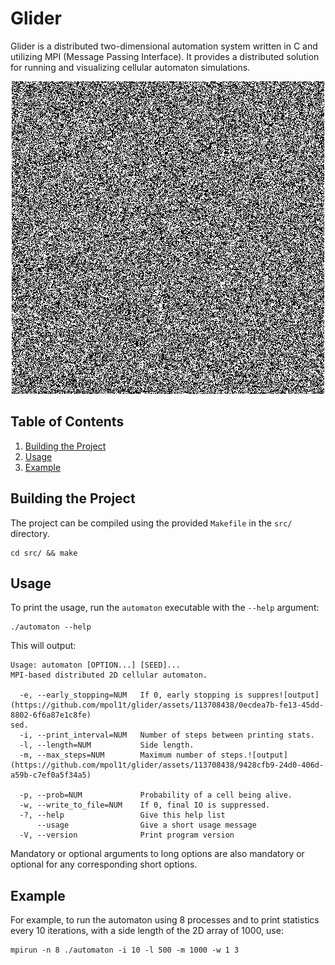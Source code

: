 # Glider

Glider is a distributed two-dimensional automation system written in C and utilizing MPI (Message Passing Interface). It provides a distributed solution for running and visualizing cellular automaton simulations.

<p align="center">
  <img src="example.gif" />
</p>

## Table of Contents
1. [Building the Project](#building-the-project)
2. [Usage](#usage)
3. [Example](#example)

## Building the Project

The project can be compiled using the provided `Makefile` in the `src/` directory.

```
cd src/ && make
```

## Usage

To print the usage, run the `automaton` executable with the `--help` argument:

```
./automaton --help
```

This will output:


```
Usage: automaton [OPTION...] [SEED]...
MPI-based distributed 2D cellular automaton.

  -e, --early_stopping=NUM   If 0, early stopping is suppres![output](https://github.com/mpol1t/glider/assets/113708438/0ecdea7b-fe13-45dd-8802-6f6a87e1c8fe)
sed.
  -i, --print_interval=NUM   Number of steps between printing stats.
  -l, --length=NUM           Side length.
  -m, --max_steps=NUM        Maximum number of steps.![output](https://github.com/mpol1t/glider/assets/113708438/9428cfb9-24d0-406d-a59b-c7ef0a5f34a5)

  -p, --prob=NUM             Probability of a cell being alive.
  -w, --write_to_file=NUM    If 0, final IO is suppressed.
  -?, --help                 Give this help list
      --usage                Give a short usage message
  -V, --version              Print program version
```

Mandatory or optional arguments to long options are also mandatory or optional for any corresponding short options.

## Example

For example, to run the automaton using 8 processes and to print statistics every 10 iterations, with a side length of the 2D array of 1000, use:

```
mpirun -n 8 ./automaton -i 10 -l 500 -m 1000 -w 1 3
```
